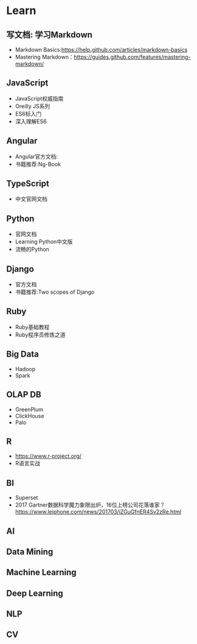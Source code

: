 # Learn

## 写文档: 学习Markdown
- Markdown Basics:https://help.github.com/articles/markdown-basics
- Mastering Markdown：https://guides.github.com/features/mastering-markdown/

## JavaScript

- JavaScript权威指南
- Oreilly JS系列
- ES6标入门
- 深入理解ES6

## Angular

- Angular官方文档:
- 书籍推荐:Ng-Book

## TypeScript

- 中文官网文档

## Python

- 官网文档
- Learning Python中文版
- 流畅的Python

## Django

- 官方文档
- 书籍推荐:Two scopes of Django

## Ruby

- Ruby基础教程
- Ruby程序员修炼之道

## Big Data

- Hadoop
- Spark

## OLAP DB

- GreenPlum
- ClickHouse
- Palo

## R

- https://www.r-project.org/
- R语言实战

## BI

- Superset
- 2017 Gartner数据科学魔力象限出炉，16位上榜公司花落谁家？https://www.leiphone.com/news/201703/iZGuGfnER4Sv2zRe.html

## AI

## Data Mining

## Machine Learning

## Deep Learning

## NLP

## CV

